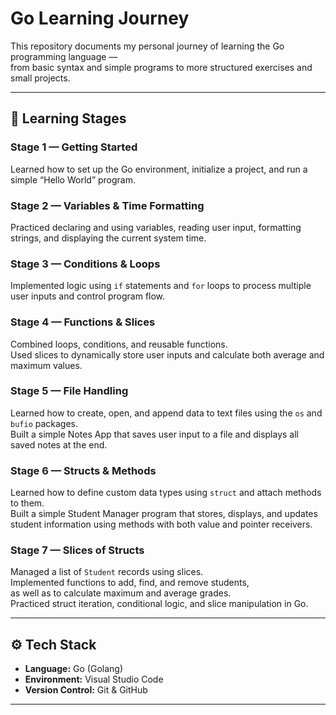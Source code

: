 # Go Learning Journey

This repository documents my personal journey of learning the Go programming language —  
from basic syntax and simple programs to more structured exercises and small projects.

---

## 🧩 Learning Stages

### Stage 1 — Getting Started
Learned how to set up the Go environment, initialize a project, and run a simple “Hello World” program.

### Stage 2 — Variables & Time Formatting
Practiced declaring and using variables, reading user input, formatting strings, and displaying the current system time.

### Stage 3 — Conditions & Loops
Implemented logic using `if` statements and `for` loops to process multiple user inputs and control program flow.

### Stage 4 — Functions & Slices
Combined loops, conditions, and reusable functions.  
Used slices to dynamically store user inputs and calculate both average and maximum values.

### Stage 5 — File Handling
Learned how to create, open, and append data to text files using the `os` and `bufio` packages.  
Built a simple Notes App that saves user input to a file and displays all saved notes at the end.

### Stage 6 — Structs & Methods
Learned how to define custom data types using `struct` and attach methods to them.  
Built a simple Student Manager program that stores, displays, and updates student information using methods with both value and pointer receivers.

### Stage 7 — Slices of Structs
Managed a list of `Student` records using slices.  
Implemented functions to add, find, and remove students,  
as well as to calculate maximum and average grades.  
Practiced struct iteration, conditional logic, and slice manipulation in Go.

---

## ⚙️ Tech Stack
- **Language:** Go (Golang)  
- **Environment:** Visual Studio Code  
- **Version Control:** Git & GitHub  

---
